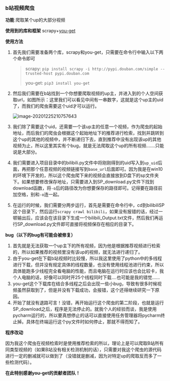 ### b站视频爬虫

**功能**
爬取某个up的大部分视频

**使用到的库和框架**
scrapy+[you-get](https://github.com/soimort/you-get)

**使用方法**

1. 首先我们需要准备两个库，scrapy和you-get，只需要在命令行中输入以下两个命令即可

   > scrapy: `pip install scrapy -i http://pypi.douban.com/simple --trusted-host pypi.douban.com`
   >
   > you-get: `pip3 install you-get`

2. 然后我们需要在b站找到一个你想要爬取视频的up主，并进入到的个人空间获取url，如图所示：这里我们可以看见中间有一串数字，这就是这个up主的uid了，而我们的爬虫需要这个uid才可以运行。

   ![image-20201225210757643](C:\Users\16016\AppData\Roaming\Typora\typora-user-images\image-20201225210757643.png)
   
3. 我们除了需要这个uid，还需要一个该up主的任意一个视频，作为爬虫的起始地址，而后我们的爬虫会根据这个起始地址下的推荐进行检索，找到并跳转到这个up的其他的视频中，并不断递归下去，直到推荐中没有出现该up的其他视频为止，所以这里其实有个bug，就是无法爬取这个up的所有视频.......只能说是大部分。

4. 我们需要进入项目目录中的bilibili.py文件中将刚刚得到的uid写入到`up_uid`后面，再把那个任意视频的视频链接写到`base_url`后面即可。因为我是在win10的环境下开发的，所以这个爬虫爬下来的视频会直接放到D盘下的sp文件夹下。如果想要修改保存地址，只需要进入到SP_download.py文件下找到download函数，将`-o`后的路径改为你想要保存的路径即可。记得要在路径前加空格，别和`-o`连一起。

5. 在运行的时候，我们需要分两步运行，首先是需要在命令行中，cd到bilibiliSP这个目录下，然后运行`scrapy crawl bilibili`，如果没有报错的话，经过一顿输出后，应该会在该目录下生成一个bilibili_Output.txt文件，然后我们再运行SP_download.py文件即可直接将视频保存在相应的目录下。

**bug（以下的bug有可能会被修复）**

1. 首先就是无法获取一个up主下的所有视频，因为他是根据推荐视频进行检索的，所以如果推荐的视频里没有该up的视频，就无法进行递归了。
2. 由于you-get在下载b站视频时比较慢，所以我这里使用了python中的多线程进行下载，但并没有规定具体的线程数量，也没有使用线程池进行约束，所以具体能跑多少线程完全看电脑的性能，而且电脑在运行时应该也会比较卡，我个人电脑的话，好像可以同时开25个线程同时下载....也可能是我的错觉......
3. you-get这个下载库在结合多线程之后会出现一些小bug，导致有很多时候视频虽然获取到了，但是并没有下载成功，会报错，这个还得继续研究一下原因。
4. 开始了就没有退路可言！没错，再开始运行这个爬虫的第二阶段，也就是运行SP_download之后，程序是无法停止的。就我个人的经验而谈，我是使用pycharm运行的，所以要真想停止的话可以直接使用任务管理器将pycharm终止掉。具体在终端运行这个py文件时如何停止，那就不得而知了。

**程序改动**

因为我这个爬虫在视频检索时是使用推荐检索的所以，理论上是可以爬取B站所有同类型视频的（如果B站没有相关检测机制的话），只需要对我这个爬虫的源代码进行一定的删减就可以做到了（没错就是删减，因为对特定up的爬取反而多了一些检测代码）。

**在此特别感谢you-get的贡献者团队！**
